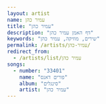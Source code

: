 ```yaml
---
layout: artist
name: עמיר כהן
title: "עמיר כהן"
description: "דף האמן עמיר כהן"
keywords: "שירים, מוזיקה, עמיר כהן"
permalink: /artists/עמיר-כהן/
redirect_from:
  - /artists/list/עמיר כהן
songs:
  - number: "33401"
    name: "פורים דאנס"
    album: "סינגלים"
    artist: "עמיר כהן"
---
```

